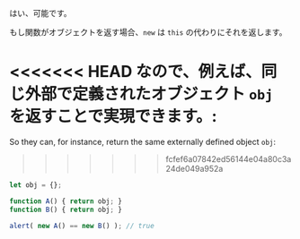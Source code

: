 はい、可能です。

もし関数がオブジェクトを返す場合、`new` は `this` の代わりにそれを返します。

<<<<<<< HEAD
なので、例えば、同じ外部で定義されたオブジェクト `obj` を返すことで実現できます。:
=======
So they can, for instance, return the same externally defined object `obj`:
>>>>>>> fcfef6a07842ed56144e04a80c3a24de049a952a

```js run no-beautify
let obj = {};

function A() { return obj; }
function B() { return obj; }

alert( new A() == new B() ); // true
```
